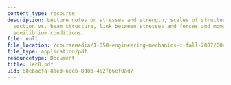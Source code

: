 ```yaml
---
content_type: resource
description: Lecture notes on stresses and strength, scales of structural mechanics,
  section vs. beam structure, link between stresses and forces and moments, and beam
  equilibrium conditions.
file: null
file_location: /coursemedia/1-050-engineering-mechanics-i-fall-2007/68ebacfa8ae36eeb8d8b4e2fb6ef0ad7_lec8.pdf
file_type: application/pdf
resourcetype: Document
title: lec8.pdf
uid: 68ebacfa-8ae3-6eeb-8d8b-4e2fb6ef0ad7
---
```

